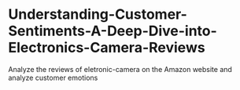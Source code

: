 # Understanding-Customer-Sentiments-A-Deep-Dive-into-Electronics-Camera-Reviews
Analyze the reviews of eletronic-camera on the Amazon website and analyze customer emotions
